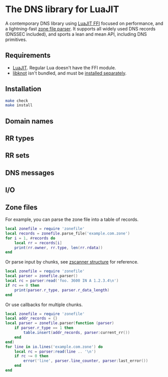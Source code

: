 The DNS library for LuaJIT
==========================

A contemporary DNS library using [LuaJIT FFI] focused on performance, and a lightning-fast [zone file parser][zscanner].
It supports all widely used DNS records (DNSSEC included), and sports a lean and mean API, including DNS primitives.

Requirements
------------
- [LuaJIT]. Regular Lua doesn't have the FFI module.
- [libknot][libknot] isn't bundled, and must be [installed separately][knot-readme].

Installation
------------

```bash
make check
make install
```

Domain names
------------

RR types
--------

RR sets
-------

DNS messages
------------

I/O
---

Zone files
----------

For example, you can parse the zone file into a table of records.

```lua
local zonefile = require 'zonefile'
local records = zonefile.parse_file('example.com.zone')
for i = 1, #records do
	local rr = records[i]
	print(rr.owner, rr.type, len(rr.rdata))
end
```

Or parse input by chunks, see [zscanner structure][zscanner-api] for reference.

```lua
local zonefile = require 'zonefile'
local parser = zonefile.parser()
local rc = parser:read('foo. 3600 IN A 1.2.3.4\n')
if rc == 0 then
	print(parser.r_type, parser.r_data_length)
end
```

Or use callbacks for multiple chunks.

```lua
local zonefile = require 'zonefile'
local addr_records = {}
local parser = zonefile.parser(function (parser)
	if parser.r_type == 1 then
		table.insert(addr_records, parser:current_rr())
	end
end)
for line in io.lines('example.com.zone') do
	local rc = parser:read(line .. '\n')
	if rc ~= 0 then
		error('line', parser.line_counter, parser:last_error())
	end
end
```

[LuaJIT FFI]: http://luajit.org/ext_ffi.html
[LuaJIT]: http://luajit.org
[libknot]: https://github.com/CZ-NIC/knot/tree/master/src/libknot
[zscanner]: https://github.com/CZ-NIC/knot/tree/master/src/zscanner
[zscanner-api]: https://github.com/CZ-NIC/knot/blob/master/src/zscanner/scanner.h#L86
[knot-readme]: https://github.com/CZ-NIC/knot/blob/master/README
